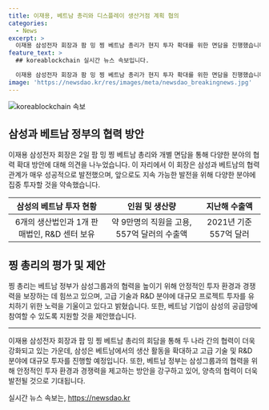 ```yaml
---
title: 이재용, 베트남 총리와 디스플레이 생산거점 계획 협의
categories:
  - News
excerpt: >
  이재용 삼성전자 회장과 팜 밍 찡 베트남 총리가 현지 투자 확대를 위한 면담을 진행했습니다. 이에 대해 회장은 삼성과 베트남 간의 협력 관계의 성공을 강조하며, 삼성의 지속적인 투자 및 발전을 약속했습니다. 또한, 베트남의 투자 환경 및 경쟁력을 보장하기 위한 법령에 대해 언급했고, 더불어 삼성의 현지 생산 및 R&D 센터 활동 강화를 요청했습니다. 삼성은 베트남에 지속적으로 투자하고 있으며, 현재는 전체 베트남 기업의 파트너로 참여하고 있습니다. 찡 총리는 삼성 전자 평택 사업장을 방문할 예정이며, 이를 통해 더 많은 협력 기회를 모색할 것으로 예상됩니다.
feature_text: >
  ## koreablockchain 실시간 뉴스 속보입니다.

  이재용 삼성전자 회장과 팜 밍 찡 베트남 총리가 현지 투자 확대를 위한 면담을 진행했습니다. 이에 대해 회장은 삼성과 베트남 간의 협력 관계의 성공을 강조하며, 삼성의 지속적인 투자 및 발전을 약속했습니다. 또한, 베트남의 투자 환경 및 경쟁력을 보장하기 위한 법령에 대해 언급했고, 더불어 삼성의 현지 생산 및 R&D 센터 활동 강화를 요청했습니다. 삼성은 베트남에 지속적으로 투자하고 있으며, 현재는 전체 베트남 기업의 파트너로 참여하고 있습니다. 찡 총리는 삼성 전자 평택 사업장을 방문할 예정이며, 이를 통해 더 많은 협력 기회를 모색할 것으로 예상됩니다.
image: 'https://newsdao.kr/res/images/meta/newsdao_breakingnews.jpg'
---
```


<p><img src="https://newsdao.kr/res/images/meta/newsdao_breakingnews.jpg" alt="koreablockchain 속보" /></p>

<h2 data-ke-size="size26">삼성과 베트남 정부의 협력 방안</h2>

<p data-ke-size="size16">이재용 삼성전자 회장은 2일 팜 밍 찡 베트남 총리와 개별 면담을 통해 다양한 분야의 협력 확대 방안에 대해 의견을 나누었습니다. 이 자리에서 이 회장은 삼성과 베트남의 협력 관계가 매우 성공적으로 발전했으며, 앞으로도 지속 가능한 발전을 위해 다양한 분야에 집중 투자할 것을 약속했습니다.</p>

<table>
<thead>
<tr>
<th style="text-align: center;">삼성의 베트남 투자 현황</th>
<th style="text-align: center;">인원 및 생산량</th>
<th style="text-align: center;">지난해 수출액</th>
</tr>
</thead>
<tbody>
<tr>
<td style="text-align: center;">6개의 생산법인과 1개 판매법인, R&D 센터 보유</td>
<td style="text-align: center;">약 9만명의 직원을 고용, 557억 달러의 수출액</td>
<td style="text-align: center;">2021년 기준 557억 달러</td>
</tr>
</tbody>
</table>

<h2 data-ke-size="size26">찡 총리의 평가 및 제안</h2>

<p data-ke-size="size16">찡 총리는 베트남 정부가 삼성그룹과의 협력을 높이기 위해 안정적인 투자 환경과 경쟁력을 보장하는 데 힘쓰고 있으며, 고급 기술과 R&D 분야에 대규모 프로젝트 투자를 유치하기 위한 노력을 기울이고 있다고 밝혔습니다. 또한, 베트남 기업이 삼성의 공급망에 참여할 수 있도록 지원할 것을 제안했습니다.</p>

<hr>

<p>이재용 삼성전자 회장과 팜 밍 찡 베트남 총리의 회담을 통해 두 나라 간의 협력이 더욱 강화되고 있는 가운데, 삼성은 베트남에서의 생산 활동을 확대하고 고급 기술 및 R&amp;D 분야에 대규모 투자를 진행할 예정입니다. 또한, 베트남 정부는 삼성그룹과의 협력을 위해 안정적인 투자 환경과 경쟁력을 제고하는 방안을 강구하고 있어, 양측의 협력이 더욱 발전될 것으로 기대됩니다.</p>
실시간 뉴스 속보는, <a href="https://newsdao.kr" rel="dofollow">https://newsdao.kr</a>


